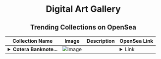 <div align="center">

# Digital Art Gallery

## Trending Collections on OpenSea

| Collection Name                       | Image                                                                                     | Description                       | OpenSea Link                                                                                          |
|---------------------------------------|-------------------------------------------------------------------------------------------|-----------------------------------|--------------------------------------------------------------------------------------------------------|
| **<details><summary>Cotera Banknote...</summary>Cotera Banknotes - 5 SRV</details>** | ![Image](https://i.seadn.io/s/raw/files/3934b426ac56e90311b5a45037992d36.jpg?w=500&auto=format?w=200&auto=format) |  | <details><summary>Link</summary>[Cotera Banknotes - 5 SRV](https://opensea.io/collection/cotera-banknotes-5-srv)</details> |

</div>
